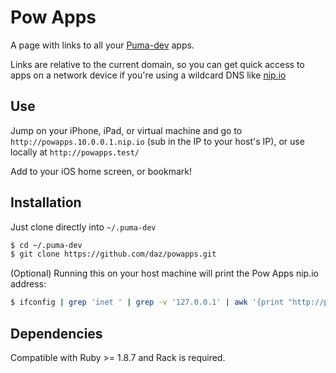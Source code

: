 # Pow Apps

A page with links to all your [Puma-dev](https://github.com/puma/puma-dev) apps.

Links are relative to the current domain, so you can get quick access to apps on a network device if you're using a wildcard DNS like [nip.io](https://nip.io/)

## Use

Jump on your iPhone, iPad, or virtual machine and go to `http://powapps.10.0.0.1.nip.io` (sub in the IP to your host's IP), or use locally at `http://powapps.test/`

Add to your iOS home screen, or bookmark!

## Installation

Just clone directly into `~/.puma-dev`

```sh
$ cd ~/.puma-dev
$ git clone https://github.com/daz/powapps.git
```

(Optional) Running this on your host machine will print the Pow Apps nip.io address:

```sh
$ ifconfig | grep 'inet ' | grep -v '127.0.0.1' | awk '{print "http://powapps."$2".nip.io"}'
```

## Dependencies

Compatible with Ruby >= 1.8.7 and Rack is required.
